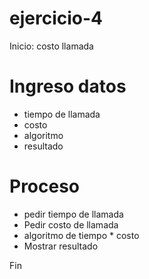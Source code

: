# ejercicio-4
Inicio: costo llamada

<h1>Ingreso datos</h1>
<ul>
  <li>tiempo de llamada </li>
  <li>costo</li>
  <li>algoritmo</li>
  <li>resultado</li>
</ul>
<h1>Proceso</h1>
<ul>
<li>pedir tiempo de llamada</li>
<li>Pedir costo de llamada</li>
<li>algoritmo de tiempo * costo</li>
<li>Mostrar resultado</li>
</ul>
Fin